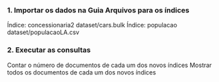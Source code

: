 ### 1. Importar os dados na Guia Arquivos para os índices

Índice: concessionaria2
dataset/cars.bulk
Índice: populacao
dataset/populacaoLA.csv
### 2. Executar as consultas

Contar o número de documentos de cada um dos novos índices
Mostrar todos os documentos de cada um dos novos índices

